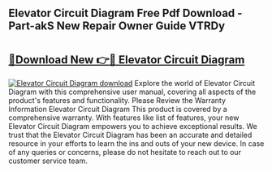 ## Elevator Circuit Diagram Free Pdf Download - Part-akS New Repair Owner Guide VTRDy

# <h2><a href="http://dfo4xk.blite.top/?on=Elevator+Circuit+Diagram">🔗Download New 👉🔴 Elevator Circuit Diagram</a></h2>

[![Elevator Circuit Diagram download](https://i.imgur.com/lujVjoI.png)](http://dfo4xk.blite.top/?on=Elevator+Circuit+Diagram)
Explore the world of Elevator Circuit Diagram with this comprehensive user manual, covering all aspects of the product's features and functionality. Please Review the Warranty Information Elevator Circuit Diagram This product is covered by a comprehensive warranty. With features like list of features, your new Elevator Circuit Diagram empowers you to achieve exceptional results. We trust that the Elevator Circuit Diagram has been an accurate and detailed resource in your efforts to learn the ins and outs of your new device. In case of any queries or concerns, please do not hesitate to reach out to our customer service team.
